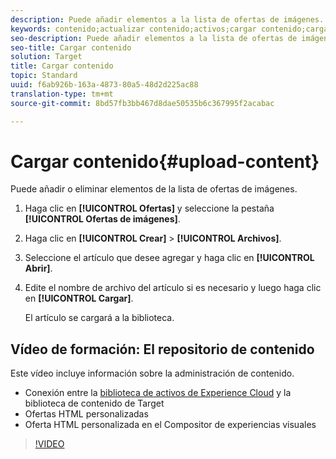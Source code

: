 ```yaml
---
description: Puede añadir elementos a la lista de ofertas de imágenes.
keywords: contenido;actualizar contenido;activos;cargar contenido;cargar activo
seo-description: Puede añadir elementos a la lista de ofertas de imágenes.
seo-title: Cargar contenido
solution: Target
title: Cargar contenido
topic: Standard
uuid: f6ab926b-163a-4873-80a5-48d2d225ac88
translation-type: tm+mt
source-git-commit: 8bd57fb3bb467d8dae50535b6c367995f2acabac

---
```



# Cargar contenido{#upload-content}

Puede añadir o eliminar elementos de la lista de ofertas de imágenes.

1. Haga clic en **[!UICONTROL Ofertas]** y seleccione la pestaña **[!UICONTROL Ofertas de imágenes]**.
1. Haga clic en **[!UICONTROL Crear]** &gt; **[!UICONTROL Archivos]**.
1. Seleccione el artículo que desee agregar y haga clic en **[!UICONTROL Abrir]**.
1. Edite el nombre de archivo del artículo si es necesario y luego haga clic en **[!UICONTROL Cargar]**.

   El artículo se cargará a la biblioteca.

## Vídeo de formación: El repositorio de contenido

Este vídeo incluye información sobre la administración de contenido.

* Conexión entre la [biblioteca de activos de Experience Cloud](https://marketing.adobe.com/resources/help/en_US/mcloud/creative_cloud.html) y la biblioteca de contenido de Target
* Ofertas HTML personalizadas
* Oferta HTML personalizada en el Compositor de experiencias visuales

>[!VIDEO](https://video.tv.adobe.com/v/17387?captions=spa)